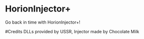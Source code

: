 # HorionInjector+
Go back in time with HorionInjector+! 

#Credits
DLLs provided by USSR, Injector made by Chocolate Milk
